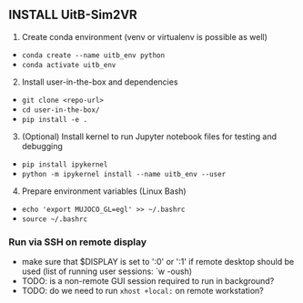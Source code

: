 ## INSTALL UitB-Sim2VR
1. Create conda environment (venv or virtualenv is possible as well)
- `conda create --name uitb_env python`
- `conda activate uitb_env`
2. Install user-in-the-box and dependencies
- `git clone <repo-url>`
- `cd user-in-the-box/`
- `pip install -e .`
3. (Optional) Install kernel to run Jupyter notebook files for testing and debugging
- `pip install ipykernel`
- `python -m ipykernel install --name uitb_env --user`
4. Prepare environment variables (Linux Bash)
- `echo 'export MUJOCO_GL=egl' >> ~/.bashrc`
- `source ~/.bashrc`

### Run via SSH on remote display
- make sure that $DISPLAY is set to ':0' or ':1' if remote desktop should be used (list of running user sessions: `w -oush)
- TODO: is a non-remote GUI session required to run in background?
- TODO: do we need to run `xhost +local:` on remote workstation?

